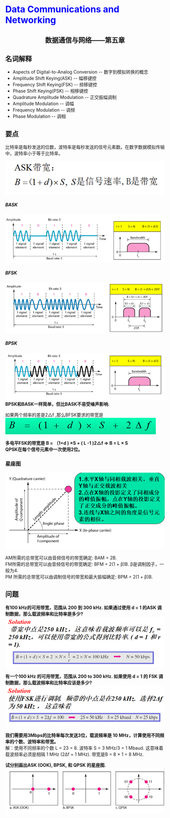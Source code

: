 # <font color= "blue"> Data Communications and Networking </font>

## <center> 数据通信与网络——第五章</center>



## 名词解释

<ul>
<li>Aspects of Digital-to-Analog Conversion -- 数字到模拟转换的概念</li>
<li>Amplitude Shift Keying(ASK) -- 幅移键控</li>
<li>Frequency Shift Keying(FSK) -- 频移键控</li>
<li>Phase Shift Keying(PSK) -- 相移键控</li>
<li>Quadrature Amplitude Modulation -- 正交振幅调制</li>
<li>Amplitude Modulation -- 调幅</li>
<li>Frequency Modulation -- 调频</li>
<li>Phase Modulation -- 调相</li>
</ul>

## 要点
比特率是每秒发送的位数，波特率是每秒发送的信号元素数。在数字数据模拟传输中，波特率小于等于比特率。  

<img src = "img/5.1.png"/>

##### BASK
<img src = "img/5.5.png"/>  

##### BFSK
<img src = "img/5.6.png"/>  

##### BPSK
<img src = "img/5.7.png"/>  
<b>BPSK和BASK一样简单，但比BASK不易受噪声影响.</b>  

如果两个频率的差是2△f ,那么BFSK要求的带宽是  
<img src = "img/5.3.png"/>

<b> 多电平FSK的带宽是 B = （1+d ) ×S + ( L -1 )2△f  =>  B = L × S</b>  
<b>QPSK在每个信号元素中一次使用2位。</b>  

### 星座图
<img src = "img/5.8.png"/>  

AM所需的总带宽可以由音频信号的带宽确定: BAM = 2B.  
FM所需的总带宽可以由音频信号的带宽确定: BFM = 2(1 + β)B. β是调制因子，一般为4.  
PM 所需的总带宽可以由调制信号的带宽和最大振幅确定: BPM = 2(1 + β)B.  

## 问题
<b>有100 kHz的可用带宽，范围从 200 到 300 kHz. 如果通过使用 d = 1 的ASK 调制数据，那么载波频率和比特率是多少?</b>  
<img src = "img/5.2.png"/>  

<b>有一个100 kHz 的可用带宽，范围从 200 to 300 kHz. 如果使用 d = 1 的 FSK 调制数据，那么载波频率和比特率应该是多少?</b>  
<img src = "img/5.4.png"/>  

<b>我们需要用3Mbps的比特率每次发送3位，载波频率是 10 MHz，计算使用不同频率的个数、波特率和带宽。</b>   
解：使用不同频率的个数 L = 23 = 8. 波特率 S = 3 MHz/3 = 1 Mbaud.  这意味着载波频率必须是相隔 1 MHz (2Δf = 1 MHz).  带宽是B = 8 × 1 = 8 MHz.  

<b>试分别画出ASK (OOK), BPSK, 和 QPSK 的星座图.</b>  
<img src = "img/5.9.png"/>